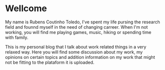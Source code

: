 # Wellcome

My name is Rubens Coutinho Toledo, I've spent my life pursing the research field and founnd myself in the need of changing carreer. When I'm not working, you will find me playing games, music, hiking or spending time with family.

This is my personal blog that I talk about work related things in a very relaxed way. Here you will find some discussion about my work, my opinions on certain topics and addition information on my work that might not be fitting to the plataform it is uploaded.

